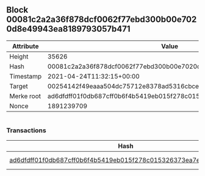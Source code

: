 ## Block 00081c2a2a36f878dcf0062f77ebd300b00e7020d8e49943ea8189793057b471

Attribute | Value
--- | ---
Height | 35626
Hash | 00081c2a2a36f878dcf0062f77ebd300b00e7020d8e49943ea8189793057b471
Timestamp | 2021-04-24T11:32:15+00:00
Target | 00254142f49eaaa504dc75712e8378ad5316cbcead634704b3734b6271167cc4
Merke root | ad6dfdff01f0db687cff0b6f4b5419eb015f278c015326373ea7ec60e6bc0789
Nonce | 1891239709

```

```

### Transactions

Hash | Amount
--- | ---
[ad6dfdff01f0db687cff0b6f4b5419eb015f278c015326373ea7ec60e6bc0789](ad6dfdff01f0db687cff0b6f4b5419eb015f278c015326373ea7ec60e6bc0789.md) | 10.00000000 SKEPTI 
